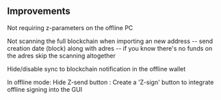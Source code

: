 ## Improvements

Not requiring z-parameters on the offline PC

Not scanning the full blockchain when importing an new address
-- send creation date (block) along with adres
-- if you know there's no funds on the adres skip the scanning altogether

Hide/disable sync to blockchain notification in the offline wallet

In offline mode: Hide Z-send button
               : Create a 'Z-sign' button to integrate offline signing into the GUI

